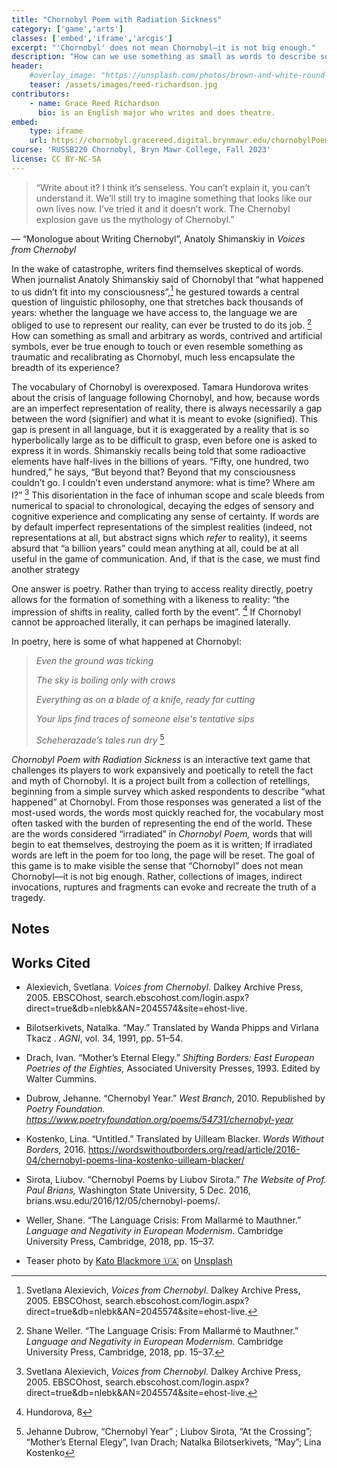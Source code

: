 ```yaml
---
title: "Chornobyl Poem with Radiation Sickness"
category: ['game','arts']
classes: ['embed','iframe','arcgis']
excerpt: "'Chornobyl' does not mean Chornobyl—it is not big enough."
description: "How can we use something as small as words to describe something as expansive as apocalypse? 'Chornobyl Poem with Radiation Sickness' is an interactive text game that engages the impossibility of literature after catastrophe, challenging its players to innovate and work poetically as they tell the story of Chornobyl in a new way."
header:
    #overlay_image: "https://unsplash.com/photos/brown-and-white-round-frame-ijx7oj_LXY4"
    teaser: /assets/images/reed-richardson.jpg
contributors:
    - name: Grace Reed Richardson
      bio: is an English major who writes and does theatre. 
embed:
    type: iframe
    url: https://chornobyl.gracereed.digital.brynmawr.edu/chornobylPoem.html
course: 'RUSSB220 Chornobyl, Bryn Mawr College, Fall 2023'
license: CC BY-NC-SA
---
```


> “Write about it? I think it’s senseless. You can’t explain it, you can’t understand it. We’ll still try to imagine something that looks like our own lives now. I’ve tried it and it doesn’t work. The Chernobyl explosion gave us the mythology of Chernobyl.”

— “Monologue about Writing Chernobyl”, Anatoly Shimanskiy in *Voices from Chernobyl* 

In the wake of catastrophe, writers find themselves skeptical of words. When journalist Anatoly Shimanskiy said of Chornobyl that “what happened to us didn’t fit into my consciousness”,[^1] he gestured towards a central question of linguistic philosophy, one that stretches back thousands of years: whether the language we have access to, the language we are obliged to use to represent our reality, can ever be trusted to do its job. [^2] How can something as small and arbitrary as words, contrived and artificial symbols, ever be true enough to touch or even resemble something as traumatic and recalibrating as Chornobyl, much less encapsulate the breadth of its experience?

The vocabulary of Chornobyl is overexposed. Tamara Hundorova writes about the crisis of language following Chornobyl, and how, because words are an imperfect representation of reality, there is always necessarily a gap between the word (signifier) and what it is meant to evoke (signified). This gap is present in all language, but it is exaggerated by a reality that is so hyperbolically large as to be difficult to grasp, even before one is asked to express it in words. Shimanskiy recalls being told that some radioactive elements have half-lives in the billions of years. “Fifty, one hundred, two hundred,” he says, “But beyond that? Beyond that my consciousness couldn’t go. I couldn’t even understand anymore: what is time? Where am I?” [^3] This disorientation in the face of inhuman scope and scale bleeds from numerical to spacial to chronological, decaying the edges of sensory and cognitive experience and complicating any sense of certainty. If words are by default imperfect representations of the simplest realities (indeed, not representations at all, but abstract signs which *refer* to reality), it seems absurd that “a billion years” could mean anything at all, could be at all useful in the game of communication. And, if that is the case, we must find another strategy

One answer is poetry. Rather than trying to access reality directly, poetry allows for the formation of something with a likeness to reality: “the impression of shifts in reality, called forth by the event”. [^4] If Chornobyl cannot be approached literally, it can perhaps be imagined laterally.

In poetry, here is some of what happened at Chornobyl:

> *Even the ground was ticking* 
>
> *The sky is boiling only with crows*
>
> *Everything as on a blade of a knife, ready for cutting*
>
> *Your lips find traces of someone else's tentative sips*
>
> *Scheherazade’s tales run dry* [^5]

*Chornobyl Poem with Radiation Sickness* is an interactive text game that challenges its players to work expansively and poetically to retell the fact and myth of Chornobyl. It is a project built from a collection of retellings, beginning from a simple survey which asked respondents to describe “what happened” at Chornobyl. From those responses was generated a list of the most-used words, the words most quickly reached for, the vocabulary most often tasked with the burden of representing the end of the world. These are the words considered “irradiated” in *Chornobyl Poem,* words that will begin to eat themselves, destroying the poem as it is written; If irradiated words are left in the poem for too long, the page will be reset. The goal of this game is to make visible the sense that “Chornobyl” does not mean Chornobyl—it is not big enough. Rather, collections of images, indirect invocations, ruptures and fragments can evoke and recreate the truth of a tragedy.

## Notes

<div class="footnotes" markdown="1">

[^1]: Svetlana Alexievich, *Voices from Chernobyl.* Dalkey Archive Press, 2005. EBSCOhost, search.ebscohost.com/login.aspx?direct=true&db=nlebk&AN=2045574&site=ehost-live.
[^2]:  Shane Weller. “The Language Crisis: From Mallarmé to Mauthner.” *Language and Negativity in European Modernism.* Cambridge University Press, Cambridge, 2018, pp. 15–37.
[^3]: Svetlana Alexievich, *Voices from Chernobyl.* Dalkey Archive Press, 2005. EBSCOhost, search.ebscohost.com/login.aspx?direct=true&db=nlebk&AN=2045574&site=ehost-live.
[^4]:  Hundorova, 8
[^5]: Jehanne Dubrow, “Chernobyl Year” ; Liubov Sirota, “At the Crossing”; “Mother’s Eternal Elegy”, Ivan Drach; Natalka Bilotserkivets, “May”; Lina Kostenko

</div>

## Works Cited

<div class="footnotes" markdown="1">

- Alexievich, Svetlana. *Voices from Chernobyl.* Dalkey Archive Press, 2005. EBSCOhost, search.ebscohost.com/login.aspx?direct=true&db=nlebk&AN=2045574&site=ehost-live.

- Bilotserkivets, Natalka. “May.” Translated by Wanda Phipps and Virlana Tkacz . *AGNI*, vol. 34, 1991, pp. 51–54. 

- Drach, Ivan. “Mother’s Eternal Elegy.” *Shifting Borders: East European Poetries of the Eighties,* Associated University Presses, 1993. Edited by Walter Cummins.

- Dubrow, Jehanne. “Chernobyl Year.” *West Branch*, 2010. Republished by *Poetry Foundation. https://www.poetryfoundation.org/poems/54731/chernobyl-year* 

- Kostenko, Lina. “Untitled.” Translated by Uilleam Blacker. *Words Without Borders,* 2016. https://wordswithoutborders.org/read/article/2016-04/chernobyl-poems-lina-kostenko-uilleam-blacker/ 

- Sirota, Liubov. “Chernobyl Poems by Liubov Sirota.” *The Website of Prof. Paul Brians,* Washington State University, 5 Dec. 2016, brians.wsu.edu/2016/12/05/chernobyl-poems/. 

- Weller, Shane. “The Language Crisis: From Mallarmé to Mauthner.” *Language and Negativity in European Modernism.* Cambridge University Press, Cambridge, 2018, pp. 15–37.

<div class="footnotes"><ul>
<li>Teaser photo by <a href="https://unsplash.com/@katoblackmore?utm_content=creditCopyText&utm_medium=referral&utm_source=unsplash">Kato Blackmore 🇺🇦</a> on <a href="https://unsplash.com/photos/brown-and-white-round-frame-ijx7oj_LXY4?utm_content=creditCopyText&utm_medium=referral&utm_source=unsplash">Unsplash</a></li></ul></div>
</div>
